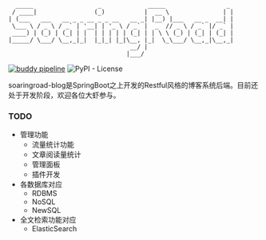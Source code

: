 ```
  _____                  _             _____                 _ 
 / ____|                (_)           |  __ \               | |
| (___   ___   __ _ _ __ _ _ __   __ _| |__) |___   __ _  __| |
 \___ \ / _ \ / _` | '__| | '_ \ / _` |  _  // _ \ / _` |/ _` |
 ____) | (_) | (_| | |  | | | | | (_| | | \ \ (_) | (_| | (_| |
|_____/ \___/ \__,_|_|  |_|_| |_|\__, |_|  \_\___/ \__,_|\__,_|
                                  __/ |                        
                                 |___/                         
```

[![buddy pipeline](https://app.buddy.works/wangzhenhui1992-1/soaringroad-blog/pipelines/pipeline/152378/badge.svg?token=b7331631676aff048d52e85732235017aefb152c7c1a6b0afd60fd08b7b2df46 "buddy pipeline")](https://app.buddy.works/wangzhenhui1992-1/soaringroad-blog/pipelines/pipeline/152378)
![PyPI - License](https://img.shields.io/pypi/l/Django.svg)


soaringroad-blog是SpringBoot之上开发的Restful风格的博客系统后端。目前还处于开发阶段，欢迎各位大虾参与。

### TODO 
- 管理功能
  - 流量统计功能
  - 文章阅读量统计
  - 管理面板
  - 插件开发
- 各数据库对应
  - RDBMS
  - NoSQL
  - NewSQL
- 全文检索功能对应
  - ElasticSearch
